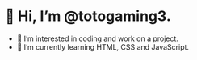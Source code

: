 # 👋 Hi, I’m @totogaming3.
- 👀 I’m interested in coding and work on a project.
- 🌱 I’m currently learning HTML, CSS and JavaScript.
